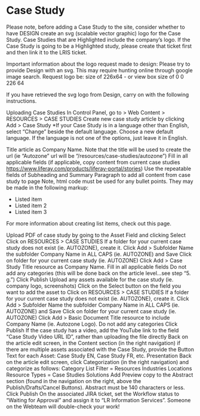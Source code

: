 # Case Study

Please note, before adding a Case Study to the site, consider whether to have DESIGN create an svg (scalable vector graphic) logo for the Case Study. Case Studies that are Highlighted include the company’s logo. If the Case Study is going to be a Highlighted study, please create that ticket first and then link it to the LRIS ticket.

Important information about the logo request made to design: 
Please try to provide Design with an svg. This may require hunting online through google image search.
Request logo be: size of 226x64 - or view box size of 0 0 226 64

If you have retrieved the svg logo from Design, carry on with the following instructions.

Uploading Case Studies
In Control Panel, go to > Web Content > RESOURCES > CASE STUDIES
Create new case study article by clicking Add > Case Study
*If your Case Study is in a language other than English, select “Change” beside the default language. Choose a new default language. 
If the language is not one of the options, just leave it in English.

Title article as Company Name.
Note that the title will be used to create the url (ie “Autozone” url will be “/resources/case-studies/autozone”)
Fill in all applicable fields (if applicable, copy content from current case studies https://www.liferay.com/products/liferay-portal/stories)
Use the repeatable fields of Subheading and Summary Paragraph to add all content from case study to page
Note, html code must be used for any bullet points. They may be made in the following markup: 
<ul>
<li>Listed item</li>
<li>Listed item 2</li>
<li>Listed item 3</li>
</ul>
For more information about creating list items, check out this page.


Upload PDF of case study by going to the Asset Field and clicking Select
Click on RESOURCES > CASE STUDIES
If a folder for your current case study does not exist (ie. AUTOZONE), create it.
Click Add > Subfolder
Name the subfolder Company Name in ALL CAPS (ie. AUTOZONE) and Save
Click on folder for your current case study (ie. AUTOZONE)
Click Add > Case Study
Title resource as Company Name.
Fill in all applicable fields
Do not add any categories (this will be done back on the article level...see step “5. g.”)
Click Publish
Upload any assets available for the case study (ie. company logo, screenshots)
Click on the Select button on the field you want to add the asset to
Click on RESOURCES > CASE STUDIES
If a folder for your current case study does not exist (ie. AUTOZONE), create it.
Click Add > Subfolder
Name the subfolder Company Name in ALL CAPS (ie. AUTOZONE) and Save
Click on folder for your current case study (ie. AUTOZONE)
Click Add > Basic Document
Title resource to include Company Name (ie. Autozone Logo).
Do not add any categories
Click Publish
If the case study has a video, add the YouTube link to the field “Case Study Video URL ID”, rather than uploading the file directly
Back on the article edit screen, in the Content section (in the right navigation) if there are multiple assets associated with the Case Study, provide the Button Text for each Asset:
Case Study EN, Case Study FR, etc.
Presentation
Back on the article edit screen, click Categorization (in the right navigation) and categorize as follows:
Category List Filter = Resources
Industries
Locations
Resource Types = Case Studies
Solutions
Add Preview copy to the Abstract section (found in the navigation on the right, above the Publish/Drafts/Cancel Buttons).
Abstract must be 140 characters or less.
Click Publish
On the associated JIRA ticket, set the Workflow status to “Waiting for Approval” and assign it to “LR Information Services”. Someone on the Webteam will double-check your work!
